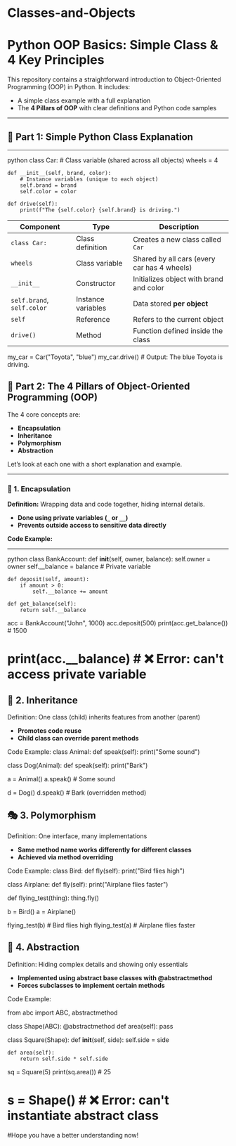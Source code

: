 # Classes-and-Objects
# Python OOP Basics: Simple Class & 4 Key Principles

This repository contains a straightforward introduction to Object-Oriented Programming (OOP) in Python. 
It includes:

- A simple class example with a full explanation
- The **4 Pillars of OOP** with clear definitions and Python code samples

---

## 🧱 Part 1: Simple Python Class Explanation

--- 
python
class Car:
    # Class variable (shared across all objects)
    wheels = 4

    def __init__(self, brand, color):
        # Instance variables (unique to each object)
        self.brand = brand
        self.color = color

    def drive(self):
        print(f"The {self.color} {self.brand} is driving.")
| Component                  | Type               | Description                                 |
| -------------------------- | ------------------ | ------------------------------------------- |
| `class Car:`               | Class definition   | Creates a new class called `Car`            |
| `wheels`                   | Class variable     | Shared by all cars (every car has 4 wheels) |
| `__init__`                 | Constructor        | Initializes object with brand and color     |
| `self.brand`, `self.color` | Instance variables | Data stored **per object**                  |
| `self`                     | Reference          | Refers to the current object                |
| `drive()`                  | Method             | Function defined inside the class           |

my_car = Car("Toyota", "blue")
my_car.drive()   # Output: The blue Toyota is driving.

## 🧠 Part 2: The 4 Pillars of Object-Oriented Programming (OOP)

The 4 core concepts are:

- **Encapsulation**
- **Inheritance**
- **Polymorphism**
- **Abstraction**

Let’s look at each one with a short explanation and example.

---

### 🔐 1. Encapsulation

**Definition:** Wrapping data and code together, hiding internal details.

- **Done using private variables (`_` or `__`)**
- **Prevents outside access to sensitive data directly**

**Code Example:**

---
python
class BankAccount:
    def __init__(self, owner, balance):
        self.owner = owner
        self.__balance = balance  # Private variable

    def deposit(self, amount):
        if amount > 0:
            self.__balance += amount

    def get_balance(self):
        return self.__balance
acc = BankAccount("John", 1000)
acc.deposit(500)
print(acc.get_balance())     # 1500
# print(acc.__balance)       # ❌ Error: can't access private variable

## 🧬 2. Inheritance
Definition: One class (child) inherits features from another (parent)

- **Promotes code reuse**
- **Child class can override parent methods**

Code Example:
class Animal:
    def speak(self):
        print("Some sound")

class Dog(Animal):
    def speak(self):
        print("Bark")
        
a = Animal()
a.speak()   # Some sound

d = Dog()
d.speak()   # Bark (overridden method)

##  🎭 3. Polymorphism
Definition: One interface, many implementations
- **Same method name works differently for different classes**
- **Achieved via method overriding**

Code Example:
class Bird:
    def fly(self):
        print("Bird flies high")

class Airplane:
    def fly(self):
        print("Airplane flies faster")

def flying_test(thing):
    thing.fly()

b = Bird()
a = Airplane()

flying_test(b)   # Bird flies high
flying_test(a)   # Airplane flies faster

## 🧩 4. Abstraction
Definition: Hiding complex details and showing only essentials
- **Implemented using abstract base classes with @abstractmethod**
- **Forces subclasses to implement certain methods**

Code Example:

from abc import ABC, abstractmethod

class Shape(ABC):
    @abstractmethod
    def area(self):
        pass

class Square(Shape):
    def __init__(self, side):
        self.side = side

    def area(self):
        return self.side * self.side
sq = Square(5)
print(sq.area())  # 25

# s = Shape()    # ❌ Error: can't instantiate abstract class


#Hope you have a better understanding now!
